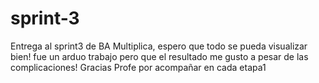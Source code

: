 # sprint-3
Entrega al sprint3 de BA Multiplica, espero que todo se pueda visualizar bien!
fue un arduo trabajo pero que el resultado me gusto a pesar de las complicaciones!
Gracias Profe por acompañar en cada etapa1
